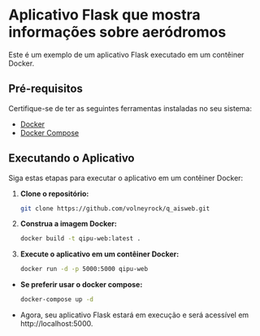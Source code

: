 # Aplicativo Flask que mostra informações sobre aeródromos

Este é um exemplo de um aplicativo Flask executado em um contêiner Docker.

## Pré-requisitos

Certifique-se de ter as seguintes ferramentas instaladas no seu sistema:

- [Docker](https://www.docker.com/get-started)
- [Docker Compose](https://docs.docker.com/compose/install/)

## Executando o Aplicativo

Siga estas etapas para executar o aplicativo em um contêiner Docker:

1. **Clone o repositório:**

   ```bash
   git clone https://github.com/volneyrock/q_aisweb.git

2. **Construa a imagem Docker:**

   ```bash
   docker build -t qipu-web:latest .

3. **Execute o aplicativo em um contêiner Docker:**

   ```bash
   docker run -d -p 5000:5000 qipu-web
   ```

- **Se preferir usar o docker compose:**

   ```bash
   docker-compose up -d
   ```

- Agora, seu aplicativo Flask estará em execução e será acessível em http://localhost:5000.
